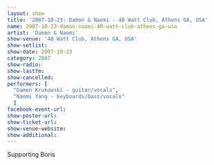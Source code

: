 ```yaml
---
layout: show
title: '2007-10-23: Damon & Naomi - 40 Watt Club, Athens GA, USA'
name: 2007-10-23-damon-naomi-40-watt-club-athens-ga-usa
artist: 'Damon & Naomi'
show-venue: '40 Watt Club, Athens GA, USA'
show-setlist: 
show-date: 2007-10-23
category: 2007
show-radio: 
show-lastfm: 
show-cancelled: 
performers: [
  "Damon Krukowski - guitar/vocals",
  "Naomi Yang - keyboards/bass/vocals"
  ]
facebook-event-url: 
show-poster-url: 
show-ticket-url: 
show-venue-website: 
show-additional: 
---
```


Supporting Boris
